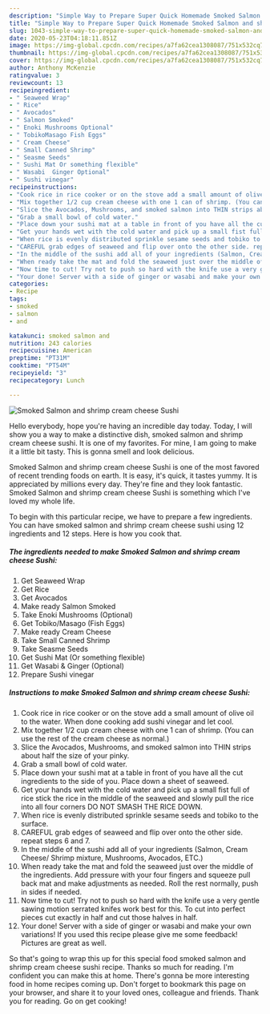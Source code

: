```yaml
---
description: "Simple Way to Prepare Super Quick Homemade Smoked Salmon and shrimp cream cheese Sushi"
title: "Simple Way to Prepare Super Quick Homemade Smoked Salmon and shrimp cream cheese Sushi"
slug: 1043-simple-way-to-prepare-super-quick-homemade-smoked-salmon-and-shrimp-cream-cheese-sushi
date: 2020-05-23T04:18:11.851Z
image: https://img-global.cpcdn.com/recipes/a7fa62cea1308087/751x532cq70/smoked-salmon-and-shrimp-cream-cheese-sushi-recipe-main-photo.jpg
thumbnail: https://img-global.cpcdn.com/recipes/a7fa62cea1308087/751x532cq70/smoked-salmon-and-shrimp-cream-cheese-sushi-recipe-main-photo.jpg
cover: https://img-global.cpcdn.com/recipes/a7fa62cea1308087/751x532cq70/smoked-salmon-and-shrimp-cream-cheese-sushi-recipe-main-photo.jpg
author: Anthony McKenzie
ratingvalue: 3
reviewcount: 13
recipeingredient:
- " Seaweed Wrap"
- " Rice"
- " Avocados"
- " Salmon Smoked"
- " Enoki Mushrooms Optional"
- " TobikoMasago Fish Eggs"
- " Cream Cheese"
- " Small Canned Shrimp"
- " Seasme Seeds"
- " Sushi Mat Or something flexible"
- " Wasabi  Ginger Optional"
- " Sushi vinegar"
recipeinstructions:
- "Cook rice in rice cooker or on the stove add a small amount of olive oil to the water. When done cooking add sushi vinegar and let cool."
- "Mix together 1/2 cup cream cheese with one 1 can of shrimp. (You can use the rest of the cream cheese as normal.)"
- "Slice the Avocados, Mushrooms, and smoked salmon into THIN strips about half the size of your pinky."
- "Grab a small bowl of cold water."
- "Place down your sushi mat at a table in front of you have all the cut ingredients to the side of you. Place down a sheet of seaweed."
- "Get your hands wet with the cold water and pick up a small fist full of rice stick the rice in the middle of the seaweed and slowly pull the rice into all four corners DO NOT SMASH THE RICE DOWN."
- "When rice is evenly distributed sprinkle sesame seeds and tobiko to the surface."
- "CAREFUL grab edges of seaweed and flip over onto the other side. repeat steps 6 and 7."
- "In the middle of the sushi add all of your ingredients (Salmon, Cream Cheese/ Shrimp mixture, Mushrooms, Avocados, ETC.)"
- "When ready take the mat and fold the seaweed just over the middle of the ingredients. Add pressure with your four fingers and squeeze pull back mat and make adjustments as needed. Roll the rest normally, push in sides if needed."
- "Now time to cut! Try not to push so hard with the knife use a very gentle sawing motion serrated knifes work best for this. To cut into perfect pieces cut exactly in half and cut those halves in half."
- "Your done! Server with a side of ginger or wasabi and make your own variations! If you used this recipe please give me some feedback! Pictures are great as well."
categories:
- Recipe
tags:
- smoked
- salmon
- and

katakunci: smoked salmon and 
nutrition: 243 calories
recipecuisine: American
preptime: "PT31M"
cooktime: "PT54M"
recipeyield: "3"
recipecategory: Lunch

---
```



![Smoked Salmon and shrimp cream cheese Sushi](https://img-global.cpcdn.com/recipes/a7fa62cea1308087/751x532cq70/smoked-salmon-and-shrimp-cream-cheese-sushi-recipe-main-photo.jpg)

Hello everybody, hope you're having an incredible day today. Today, I will show you a way to make a distinctive dish, smoked salmon and shrimp cream cheese sushi. It is one of my favorites. For mine, I am going to make it a little bit tasty. This is gonna smell and look delicious.

Smoked Salmon and shrimp cream cheese Sushi is one of the most favored of recent trending foods on earth. It is easy, it's quick, it tastes yummy. It is appreciated by millions every day. They're fine and they look fantastic. Smoked Salmon and shrimp cream cheese Sushi is something which I've loved my whole life.




To begin with this particular recipe, we have to prepare a few ingredients. You can have smoked salmon and shrimp cream cheese sushi using 12 ingredients and 12 steps. Here is how you cook that.

<!--inarticleads1-->

##### The ingredients needed to make Smoked Salmon and shrimp cream cheese Sushi:

1. Get  Seaweed Wrap
1. Get  Rice
1. Get  Avocados
1. Make ready  Salmon Smoked
1. Take  Enoki Mushrooms (Optional)
1. Get  Tobiko/Masago (Fish Eggs)
1. Make ready  Cream Cheese
1. Take  Small Canned Shrimp
1. Take  Seasme Seeds
1. Get  Sushi Mat (Or something flexible)
1. Get  Wasabi &amp; Ginger (Optional)
1. Prepare  Sushi vinegar




<!--inarticleads2-->

##### Instructions to make Smoked Salmon and shrimp cream cheese Sushi:

1. Cook rice in rice cooker or on the stove add a small amount of olive oil to the water. When done cooking add sushi vinegar and let cool.
1. Mix together 1/2 cup cream cheese with one 1 can of shrimp. (You can use the rest of the cream cheese as normal.)
1. Slice the Avocados, Mushrooms, and smoked salmon into THIN strips about half the size of your pinky.
1. Grab a small bowl of cold water.
1. Place down your sushi mat at a table in front of you have all the cut ingredients to the side of you. Place down a sheet of seaweed.
1. Get your hands wet with the cold water and pick up a small fist full of rice stick the rice in the middle of the seaweed and slowly pull the rice into all four corners DO NOT SMASH THE RICE DOWN.
1. When rice is evenly distributed sprinkle sesame seeds and tobiko to the surface.
1. CAREFUL grab edges of seaweed and flip over onto the other side. repeat steps 6 and 7.
1. In the middle of the sushi add all of your ingredients (Salmon, Cream Cheese/ Shrimp mixture, Mushrooms, Avocados, ETC.)
1. When ready take the mat and fold the seaweed just over the middle of the ingredients. Add pressure with your four fingers and squeeze pull back mat and make adjustments as needed. Roll the rest normally, push in sides if needed.
1. Now time to cut! Try not to push so hard with the knife use a very gentle sawing motion serrated knifes work best for this. To cut into perfect pieces cut exactly in half and cut those halves in half.
1. Your done! Server with a side of ginger or wasabi and make your own variations! If you used this recipe please give me some feedback! Pictures are great as well.




So that's going to wrap this up for this special food smoked salmon and shrimp cream cheese sushi recipe. Thanks so much for reading. I'm confident you can make this at home. There's gonna be more interesting food in home recipes coming up. Don't forget to bookmark this page on your browser, and share it to your loved ones, colleague and friends. Thank you for reading. Go on get cooking!
